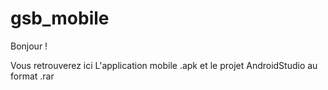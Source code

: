 # gsb_mobile

Bonjour ! 

Vous retrouverez ici L'application mobile .apk et le projet AndroidStudio au format .rar
